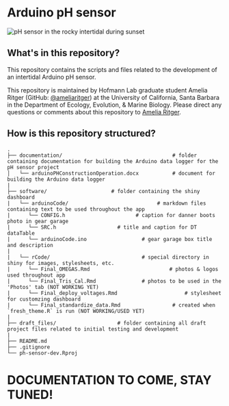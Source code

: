 # Arduino pH sensor 

![pH sensor in the rocky intertidal during sunset](/media/alg_sunset-wide.png?raw=true)

## What's in this repository?
This repository contains the scripts and files related to the development of an intertidal Arduino pH sensor.

This repository is maintained by Hofmann Lab graduate student Amelia Ritger (GitHub: [@ameliaritger](https://github.com/ameliaritger)) at the University of California, Santa Barbara in the Department of Ecology, Evolution, & Marine Biology. Please direct any questions or comments about this repository to [Amelia Ritger](mailto:aritger@ucsb.edu).

## How is this repository structured?
```
.
├── documentation/                                    # folder containing documentation for building the Arduino data logger for the pH sensor project
│   └── arduinoPHConstructionOperation.docx           # document for building the Arduino data logger
|
├── software/                     # folder containing the shiny dashboard 
|   └── arduinoCode/                             # markdown files containing text to be used throughout the app
|      └── CONFIG.h                       # caption for danner boots photo in gear garage
|      └── SRC.h                    # title and caption for DT dataTable
|      └── arduinoCode.ino                  # gear garage box title and description
|           
|   └── rCode/                              # special directory in shiny for images, stylesheets, etc. 
|      └── Final_OMEGAS.Rmd                          # photos & logos used throughout app
|      └── Final_Tris_Cal.Rmd               # photos to be used in the 'Photos' tab (NOT WORKING YET)
|      └── Final_deploy_voltages.Rmd                      # stylesheet for customzing dashboard
|      └── Final_standardize_data.Rmd                 # created when `fresh_theme.R` is run (NOT WORKING/USED YET)
|
├── draft_files/                    # folder containing all draft project files related to initial testing and development
|
├── README.md
├── .gitignore        
└── ph-sensor-dev.Rproj
```

# DOCUMENTATION TO COME, STAY TUNED!
